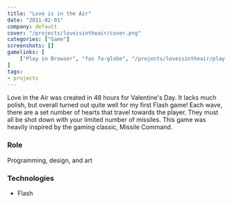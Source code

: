 ```yaml
---
title: "Love is in the Air"
date: "2011-02-01"
company: default
cover: "/projects/loveisintheair/cover.png"
categories: ["Game"]
screenshots: []
gamelinks: [
    ["Play in Browser", "fas fa-globe", "/projects/loveisintheair/play.html"],
]
tags:
- projects
---
```


Love in the Air was created in 48 hours for Valentine's Day. It lacks much polish, but overall turned out quite well for my first Flash game! Each wave, there are a set number of hearts that travel towards the player. They must all be shot down with your limited number of missiles. This game was heavily inspired by the gaming classic, Missile Command.

### Role
Programming, design, and art

### Technologies
* Flash
